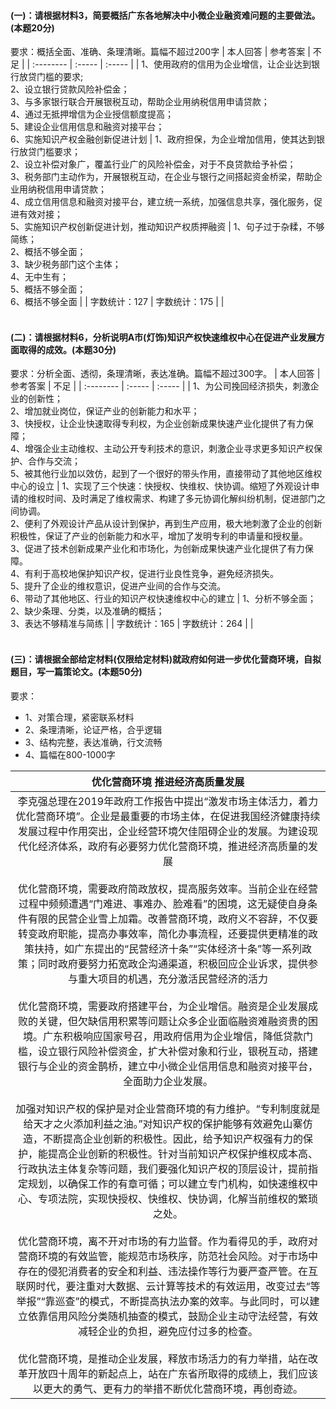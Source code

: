 #### (一)：请根据材料3，简要概括广东各地解决中小微企业融资难问题的主要做法。(本题20分)
要求：概括全面、准确、条理清晰。篇幅不超过200字
| 本人回答   | 参考答案 | 不足 |
| :-------- | :-----  | :----- |
| 1、使用政府的信用为企业增信，让企业达到银行放贷门槛的要求;<br>2、设立银行贷款风险补偿金；<br>3、与多家银行联合开展银税互动，帮助企业用纳税信用申请贷款；<br>4、通过无抵押增信为企业授信额度提高；<br>5、建设企业信用信息和融资对接平台；<br>6、实施知识产权金融创新促进计划 | 1、政府担保，为企业增加信用，使其达到银行放贷门槛要求；<br>2、设立补偿对象广，覆盖行业广的风险补偿金，对于不良贷款给予补偿；<br>3、税务部门主动作为，开展银税互动，在企业与银行之间搭起资金桥梁，帮助企业用纳税信用申请贷款；<br>4、成立信用信息和融资对接平台，建立统一系统，加强信息共享，强化服务，促进有效对接；<br>5、实施知识产权创新促进计划，推动知识产权质押融资 | 1、句子过于杂糅，不够简练；<br>2、概括不够全面；<br>3、缺少税务部门这个主体；<br>4、无中生有；<br>5、概括不够全面；<br>6、概括不够全面 |
| 字数统计：127 | 字数统计：175 |  |
<br><br>

#### (二)：请根据材料6，分析说明A市(灯饰)知识产权快速维权中心在促进产业发展方面取得的成效。(本题30分)
要求：分析全面、透彻，条理清晰，表达准确。篇幅不超过300字。
| 本人回答   | 参考答案 | 不足 |
| :-------- | :-----  | :----- |
| 1、为公司挽回经济损失，刺激企业的创新性；<br>2、增加就业岗位，保证产业的创新能力和水平；<br>3、快授权，让企业快速取得专利权，为企业创新成果快速产业化提供了有力保障；<br>4、增强企业主动维权、主动公开专利技术的意识，刺激企业寻求更多知识产权保护、合作与交流；<br>5、被其他行业加以效仿，起到了一个很好的带头作用，直接带动了其他地区维权中心的设立 | 1、实现了三个快速：快授权、快维权、快协调。缩短了外观设计申请的维权时间、及时满足了维权需求、构建了多元协调化解纠纷机制，促进部门之间协调。<br>2、便利了外观设计产品从设计到保护，再到生产应用，极大地刺激了企业的创新积极性，保证了产业的创新能力和水平，增加了发明专利的申请量和授权量。<br>3、促进了技术创新成果产业化和市场化，为创新成果快速产业化提供了有力保障。<br>4、有利于高校地保护知识产权，促进行业良性竞争，避免经济损失。<br>5、提升了企业的维权意识，促进产业间的合作与交流。<br>6、带动了其他地区、行业的知识产权快速维权中心的建立 | 1、分析不够全面；<br>2、缺少条理、分类，以及准确的概括；<br>3、表达不够精准与简练 |
| 字数统计：165 | 字数统计：264 |  |
<br><br>

#### (三)：请根据全部给定材料(仅限给定材料)就政府如何进一步优化营商环境，自拟题目，写一篇策论文。(本题50分)
要求：
- 1、对策合理，紧密联系材料
- 2、条理清晰，论证严格，合乎逻辑
- 3、结构完整，表达准确，行文流畅
- 4、篇幅在800-1000字<br>

| 优化营商环境 推进经济高质量发展 | 
| :--------: | 
| 李克强总理在2019年政府工作报告中提出“激发市场主体活力，着力优化营商环境”。企业是最重要的市场主体，在促进我国经济健康持续发展过程中作用突出，企业经营环境欠佳阻碍企业的发展。为建设现代化经济体系，政府有必要努力优化营商环境，推进经济高质量的发展<br><br>优化营商环境，需要政府简政放权，提高服务效率。当前企业在经营过程中频频遭遇“门难进、事难办、脸难看”的困境，这无疑使自身条件有限的民营企业雪上加霜。改善营商环境，政府义不容辞，不仅要转变政府职能，提高办事效率，简化办事流程，还要提供更精准的政策扶持，如广东提出的“民营经济十条”“实体经济十条”等一系列政策；同时政府要努力拓宽政企沟通渠道，积极回应企业诉求，提供参与重大项目的机遇，充分激活民营经济的活力<br><br>优化营商环境，需要政府搭建平台，为企业增信。融资是企业发展成败的关键，但欠缺信用积累等问题让众多企业面临融资难融资贵的困境。广东积极响应国家号召，用政府信用为企业增信，降低贷款门槛，设立银行风险补偿资金，扩大补偿对象和行业，银税互动，搭建银行与企业的资金鹊桥，建立中小微企业信用信息和融资对接平台，全面助力企业发展。<br><br>加强对知识产权的保护是对企业营商环境的有力维护。“专利制度就是给天才之火添加利益之油。”对知识产权的保护能够有效避免山寨仿造，不断提高企业创新的积极性。因此，给予知识产权强有力的保护，能提高企业创新的积极性。针对当前知识产权保护维权成本高、行政执法主体复杂等问题，我们要强化知识产权的顶层设计，提前指定规划，以确保工作的有章可循；可以建立专门机构，如快速维权中心、专项法院，实现快授权、快维权、快协调，化解当前维权的繁琐之处。<br><br>优化营商环境，离不开对市场的有力监督。作为看得见的手，政府对营商环境的有效监管，能规范市场秩序，防范社会风险。对于市场中存在的侵犯消费者的安全和利益、违法操作等行为要严查严管。在互联网时代，要注重对大数据、云计算等技术的有效运用，改变过去“等举报”“靠巡查”的模式，不断提高执法办案的效率。与此同时，可以建立依靠信用风险分类随机抽查的模式，鼓励企业主动守法经营，有效减轻企业的负担，避免应付过多的检查。<br><br>优化营商环境，是推动企业发展，释放市场活力的有力举措，站在改革开放四十周年的新起点上，站在广东省所取得的成绩上，我们应该以更大的勇气、更有力的举措不断优化营商环境，再创奇迹。 |